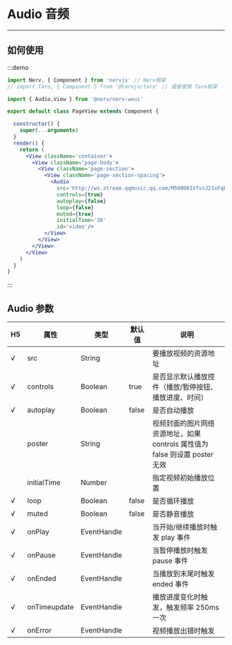 # Audio 音频

---

## 如何使用

:::demo

```jsx
import Nerv, { Component } from 'nervjs' // Nerv框架
// import Taro, { Component } from '@tarojs/taro' // 或者使用 Taro框架

import { Audio,View } from '@nerv/nerv-weui'

export default class PageView extends Component {

  constructor() {
    super(...arguments)
  }
  render() {
    return (
      <View className='container'>
        <View className='page-body'>
          <View className='page-section'>
            <View className='page-section-spacing'>
              <Audio
                src='http://ws.stream.qqmusic.qq.com/M500001VfvsJ21xFqb.mp3?guid=ffffffff82def4af4b12b3cd9337d5e7&uin=346897220&vkey=6292F51E1E384E06DCBDC9AB7C49FD713D632D313AC4858BACB8DDD29067D3C601481D36E62053BF8DFEAF74C0A5CCFADD6471160CAF3E6A&fromtag=46'
                controls={true}
                autoplay={false}
                loop={false}
                muted={true}
                initialTime='30'
                id='video'/>
            </View>
          </View>
        </View>
      </View>
    )
  }
}
```

:::

## Audio 参数

| H5 | 属性         | 类型        | 默认值 | 说明                                                                        |
| -------- | ------------ | ----------- | ------ | --------------------------------------------------------------------------- |
| √        | src          | String      |        | 要播放视频的资源地址                                                        |
| √        | controls     | Boolean     | true   | 是否显示默认播放控件（播放/暂停按钮、播放进度、时间）                       |
| √        | autoplay     | Boolean     | false  | 是否自动播放                                                                |
|          | poster       | String      |        | 视频封面的图片网络资源地址，如果 controls 属性值为 false 则设置 poster 无效 |
|          | initialTime  | Number      |        | 指定视频初始播放位置                                                        |
| √        | loop         | Boolean     | false  | 是否循环播放                                                                |
| √        | muted        | Boolean     | false  | 是否静音播放                                                                |
| √        | onPlay       | EventHandle |        | 当开始/继续播放时触发 play 事件                                             |
| √        | onPause      | EventHandle |        | 当暂停播放时触发 pause 事件                                                 |
| √        | onEnded      | EventHandle |        | 当播放到末尾时触发 ended 事件                                               |
| √        | onTimeupdate | EventHandle |        | 播放进度变化时触发，触发频率 250ms 一次                                     |
| √        | onError      | EventHandle |        | 视频播放出错时触发                                                          |
